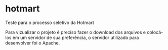 # hotmart
Teste para o processo seletivo da Hotmart


Para vizualizar o projeto é preciso fazer o download dos arquivos e colocá-los em um servidor de sua preferência, o servidor utilizado para desenvolver foi o Apache.

